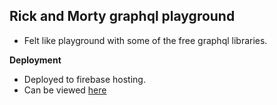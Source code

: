 ## Rick and Morty graphql playground
- Felt like playground with some of the free graphql libraries. 

**Deployment**
- Deployed to firebase hosting. 
- Can be viewed [here](https://thoash-rick-morty.firebaseapp.com/)